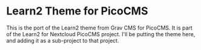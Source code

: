 # Learn2 Theme for PicoCMS
This is the port of the Learn2 theme from Grav CMS for PicoCMS. It is part of the Learn2 for Nextcloud PicoCMS project. I'll be putting the theme here, and adding it as a sub-project to that project.
